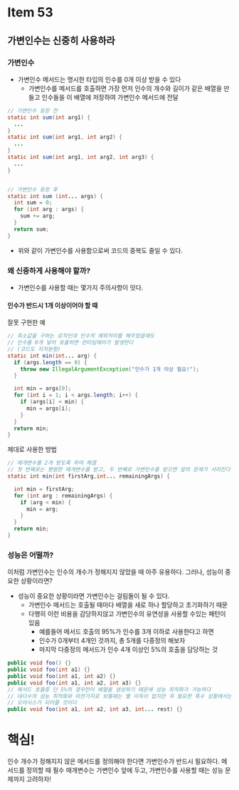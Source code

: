 # Item 53
## 가변인수는 신중히 사용하라

### 가변인수
- 가변인수 메서드는 명시한 타입의 인수를 0개 이상 받을 수 있다
  - 가변인수를 메서드를 호출하면 가장 먼저 인수의 개수와 길이가 같은 배열을 만들고 인수들을 이 배열에 저장하여 가변인수 메서드에 전달

```java
// 가변인수 등장 전
static int sum(int arg1) {
  ...
}
static int sum(int arg1, int arg2) {
  ...
}
static int sum(int arg1, int arg2, int arg3) {
  ...
}


// 가변인수 등장 후
static int sum (int... args) {
  int sum = 0;
  for (int arg : args) {
    sum += arg;
  }
  return sum;
}
```

- 위와 같이 가변인수를 사용함으로써 코드의 중복도 줄일 수 있다.

### 왜 신중하게 사용해야 할까?
- 가변인수를 사용할 때는 몇가지 주의사항이 잇다.

#### 인수가 반드시 1개 이상이어야 할 때
잘못 구현한 예
```java
// 최소값을 구하는 로직인데 인수의 예외처리를 해주었음에도
// 인수를 0개 넣어 호출하면 런타임에러가 발생한다
// (코드도 지저분함)
static int min(int... arg) {
  if (args.length == 0) {
    throw new IllegalArgumentException("인수가 1개 이상 필요!");
  }

  int min = args[0];
  for (int i = 1; i < args.length; i++) {
    if (args[i] < min) {
      min = args[i];
    }
  }
  return min;
}
```

제대로 사용한 방법
```java
// 매개변수를 2개 받도록 하여 해결
// 첫 번째로는 평범한 매개변수를 받고, 두 번째로 가변인수를 받으면 앞의 문제가 사라진다
static int min(int firstArg,int... remainingArgs) {

  int min = firstArg;
  for (int arg : remainingArgs) {
    if (arg < min) {
      min = arg;
    }
  }
  return min;
}
```

### 성능은 어떨까?
이처럼 가변인수는 인수의 개수가 정해지지 않았을 때 아주 유용하다. 그러나, 성능이 중요한 상황이라면?
- 성능이 중요한 상황이라면 가변인수는 걸림돌이 될 수 있다.
  - 가변인수 메서드는 호출될 때마다 배열을 새로 하나 할당하고 초기화하기 때문
  - 다행히 이런 비용을 감당하지않고 가변인수의 유연성을 사용할 수있는 패턴이 있음
    - 예를들어 메서드 호출의 95%가 인수를 3개 이하로 사용한다고 하면
    - 인수가 0개부터 4개인 것까지, 총 5개를 다중정의 해보자
    - 마지막 다중정의 메서드가 인수 4개 이상인 5%의 호출을 담당하는 것
```java
public void foo() {}
public void foo(int a1) {}
public void foo(int a1, int a2) {}
public void foo(int a1, int a2, int a3) {}
// 메서드 호출중 단 5%의 경우만이 배열을 생성하기 때문에 성능 최적화가 가능하다
// 대다수의 성능 최적화와 마찬가지로 보통때는 별 이득이 없지만 꼭 필요한 특수 상황에서는
// 오아시스가 되어줄 것이다
public void foo(int a1, int a2, int a3, int... rest) {}

```




# 핵심!

 인수 개수가 정해지지 않은 메서드를 정의해야 한다면 가변인수가 반드시 필요하다. 메서드를
정의할 때 필수 매개변수는 가변인수 앞에 두고, 가변인수를 사용할 때는 성능 문제까지 고려하자!
```
